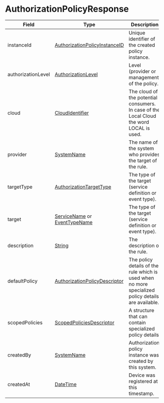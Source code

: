 # AuthorizationPolicyResponse

Field | Type | Description
--- | --- | --- 
instanceId | [AuthorizationPolicyInstanceID](../primitives.md#authorizationpolicyinstanceid) | Unique identifier of the created policy instance.
authorizationLevel | [AuthorizationLevel](../primitives.md#authorizationlevel) | Level (provider or management) of the policy.
cloud | [CloudIdentifier](../primitives.md#cloudidentifier) | The cloud of the potential consumers. In case of the Local Cloud the word LOCAL is used.
provider | [SystemName](../primitives.md#systemname) | The name of the system who provides the target of the rule.
targetType | [AuthorizationTargetType](../primitives.md#authorizationtargettype) | The type of the target (service definition or event type).
target | [ServiceName](../primitives.md#servicename) or [EventTypeName](../primitives.md#eventtypename) | The type of the target (service definition or event type).
description | [String](../primitives.md#string) | The description of the rule.
defaultPolicy | [AuthorizationPolicyDescriptor](../data-models/authorization-policy-descriptor.md) | The policy details of the rule which is used when no more specialized policy details are available.
scopedPolicies | [ScopedPoliciesDescriptor](../data-models/scoped-policies-descriptor.md) | A structure that can contain specialized policy details.
createdBy | [SystemName](../primitives.md#systemname) | Authorization policy instance was created by this system.
createdAt | [DateTime](../primitives.md#datetime) | Device was registered at this timestamp.

